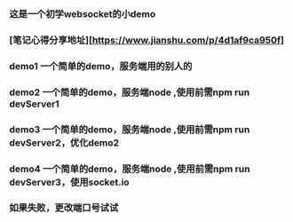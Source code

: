 ### 这是一个初学websocket的小demo

### [笔记心得分享地址][https://www.jianshu.com/p/4d1af9ca950f]

### demo1 一个简单的demo，服务端用的别人的

### demo2 一个简单的demo，服务端node ,使用前需npm run devServer1

### demo3 一个简单的demo，服务端node ,使用前需npm run devServer2，优化demo2

### demo4 一个简单的demo，服务端node ,使用前需npm run devServer3，使用socket.io

### 如果失败，更改端口号试试